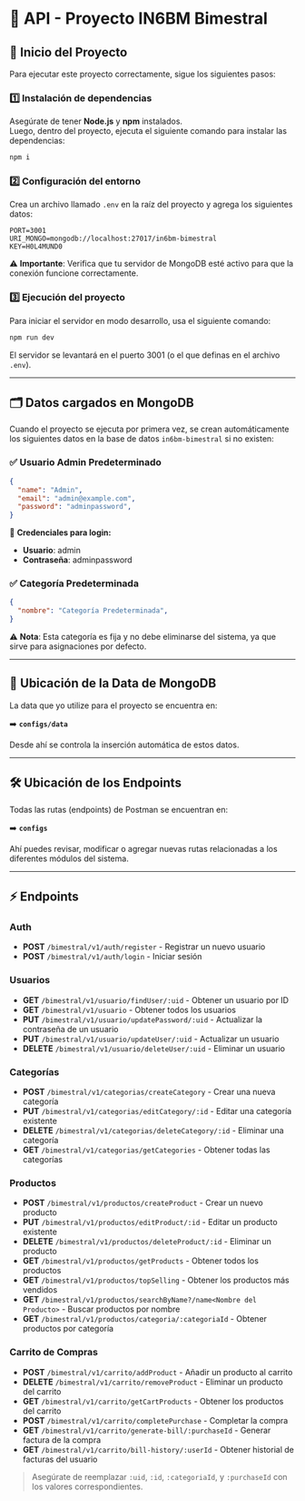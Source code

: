 
# 📌 API - Proyecto IN6BM Bimestral

## 🚀 Inicio del Proyecto

Para ejecutar este proyecto correctamente, sigue los siguientes pasos:

### 1️⃣ Instalación de dependencias
Asegúrate de tener **Node.js** y **npm** instalados.  
Luego, dentro del proyecto, ejecuta el siguiente comando para instalar las dependencias:

```bash
npm i
```

### 2️⃣ Configuración del entorno
Crea un archivo llamado `.env` en la raíz del proyecto y agrega los siguientes datos:

```env
PORT=3001
URI_MONGO=mongodb://localhost:27017/in6bm-bimestral
KEY=H0L4MUND0
```

⚠️ **Importante**: Verifica que tu servidor de MongoDB esté activo para que la conexión funcione correctamente.

### 3️⃣ Ejecución del proyecto
Para iniciar el servidor en modo desarrollo, usa el siguiente comando:

```bash
npm run dev
```

El servidor se levantará en el puerto 3001 (o el que definas en el archivo `.env`).

---

## 🗂️ Datos cargados en MongoDB

Cuando el proyecto se ejecuta por primera vez, se crean automáticamente los siguientes datos en la base de datos `in6bm-bimestral` si no existen:

### ✅ Usuario Admin Predeterminado

```json
{
  "name": "Admin",
  "email": "admin@example.com",
  "password": "adminpassword",
}
```

🔐 **Credenciales para login:**
- **Usuario**: admin
- **Contraseña**: adminpassword

### ✅ Categoría Predeterminada

```json
{
  "nombre": "Categoría Predeterminada",
}
```

⚠️ **Nota**: Esta categoría es fija y no debe eliminarse del sistema, ya que sirve para asignaciones por defecto.

---

## 📂 Ubicación de la Data de MongoDB

La data que yo utilize para el proyecto se encuentra en:

➡️ **`configs/data`**

Desde ahí se controla la inserción automática de estos datos.

---

## 🛠️ Ubicación de los Endpoints

Todas las rutas (endpoints) de Postman se encuentran en:

➡️ **`configs`**

Ahí puedes revisar, modificar o agregar nuevas rutas relacionadas a los diferentes módulos del sistema.

---

## ⚡ Endpoints

### Auth
- **POST** `/bimestral/v1/auth/register` - Registrar un nuevo usuario
- **POST** `/bimestral/v1/auth/login` - Iniciar sesión

### Usuarios
- **GET** `/bimestral/v1/usuario/findUser/:uid` - Obtener un usuario por ID
- **GET** `/bimestral/v1/usuario` - Obtener todos los usuarios
- **PUT** `/bimestral/v1/usuario/updatePassword/:uid` - Actualizar la contraseña de un usuario
- **PUT** `/bimestral/v1/usuario/updateUser/:uid` - Actualizar un usuario
- **DELETE** `/bimestral/v1/usuario/deleteUser/:uid` - Eliminar un usuario

### Categorías
- **POST** `/bimestral/v1/categorias/createCategory` - Crear una nueva categoría
- **PUT** `/bimestral/v1/categorias/editCategory/:id` - Editar una categoría existente
- **DELETE** `/bimestral/v1/categorias/deleteCategory/:id` - Eliminar una categoría
- **GET** `/bimestral/v1/categorias/getCategories` - Obtener todas las categorías

### Productos
- **POST** `/bimestral/v1/productos/createProduct` - Crear un nuevo producto
- **PUT** `/bimestral/v1/productos/editProduct/:id` - Editar un producto existente
- **DELETE** `/bimestral/v1/productos/deleteProduct/:id` - Eliminar un producto
- **GET** `/bimestral/v1/productos/getProducts` - Obtener todos los productos
- **GET** `/bimestral/v1/productos/topSelling` - Obtener los productos más vendidos
- **GET** `/bimestral/v1/productos/searchByName?/name<Nombre del Producto>` - Buscar productos por nombre
- **GET** `/bimestral/v1/productos/categoria/:categoriaId` - Obtener productos por categoría

### Carrito de Compras
- **POST** `/bimestral/v1/carrito/addProduct` - Añadir un producto al carrito
- **DELETE** `/bimestral/v1/carrito/removeProduct` - Eliminar un producto del carrito
- **GET** `/bimestral/v1/carrito/getCartProducts` - Obtener los productos del carrito
- **POST** `/bimestral/v1/carrito/completePurchase` - Completar la compra
- **GET** `/bimestral/v1/carrito/generate-bill/:purchaseId` - Generar factura de la compra
- **GET** `/bimestral/v1/carrito/bill-history/:userId` - Obtener historial de facturas del usuario

> Asegúrate de reemplazar `:uid`, `:id`, `:categoriaId`, y `:purchaseId` con los valores correspondientes.


